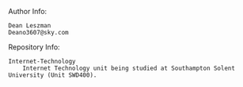 Author Info:

    Dean Leszman
    Deano3607@sky.com

Repository Info:
    
    Internet-Technology
        Internet Technology unit being studied at Southampton Solent University (Unit SWD400).
